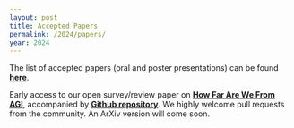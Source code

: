 ```yaml
---
layout: post
title: Accepted Papers
permalink: /2024/papers/
year: 2024
---
```

<style>
td {
    text-indent: -2em;
    padding-left: 3em !important;
}
</style>

The list of accepted papers (oral and poster presentations) can be found **[here](https://openreview.net/group?id=ICLR.cc/2024/Workshop/AGI#tab-accept-oral)**.

Early access to our open survey/review paper on **[How Far Are We From AGI](https://agiworkshop.github.io/files/How_far_are_we_from_AGI_preprint.pdf)**, accompanied by **[Github repository](https://github.com/ulab-uiuc/AGI-survey)**. We highly welcome pull requests from the community. An ArXiv version will come soon.